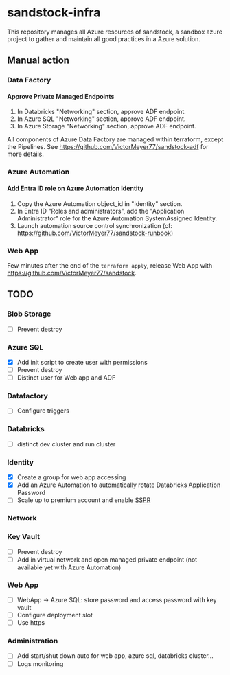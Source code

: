 # sandstock-infra


This repository manages all Azure resources of sandstock, a sandbox azure project to gather and maintain all good practices in a Azure solution.


## Manual action

### Data Factory

#### Approve Private Managed Endpoints

1. In Databricks "Networking" section, approve ADF endpoint.
2. In Azure SQL "Networking" section, approve ADF endpoint.
3. In Azure Storage "Networking" section, approve ADF endpoint.

All components of Azure Data Factory are managed within terraform, except the Pipelines.
See https://github.com/VictorMeyer77/sandstock-adf for more details.

### Azure Automation

#### Add Entra ID role on Azure Automation Identity

1. Copy the Azure Automation object_id in "Identity" section.
2. In Entra ID "Roles and administrators", add the "Application Administrator" role for the Azure Automation SystemAssigned Identity.
3. Launch automation source control synchronization (cf: https://github.com/VictorMeyer77/sandstock-runbook)

### Web App

Few minutes after the end of the `terraform apply`, release Web App with https://github.com/VictorMeyer77/sandstock.

## TODO

### Blob Storage

- [ ] Prevent destroy

### Azure SQL

- [x] Add init script to create user with permissions
- [ ] Prevent destroy
- [ ] Distinct user for Web app and ADF

### Datafactory

- [ ] Configure triggers

### Databricks

- [ ] distinct dev cluster and run cluster

### Identity

- [x] Create a group for web app accessing
- [x] Add an Azure Automation to automatically rotate Databricks Application Password
- [ ] Scale up to premium account and enable [SSPR](https://learn.microsoft.com/en-us/entra/identity/authentication/tutorial-enable-sspr)

### Network

### Key Vault

- [ ] Prevent destroy
- [ ] Add in virtual network and open managed private endpoint (not available yet with Azure Automation)

### Web App

- [ ] WebApp -> Azure SQL: store password and access password with key vault
- [ ] Configure deployment slot
- [ ] Use https

### Administration

- [ ] Add start/shut down auto for web app, azure sql, databricks cluster...
- [ ] Logs monitoring

